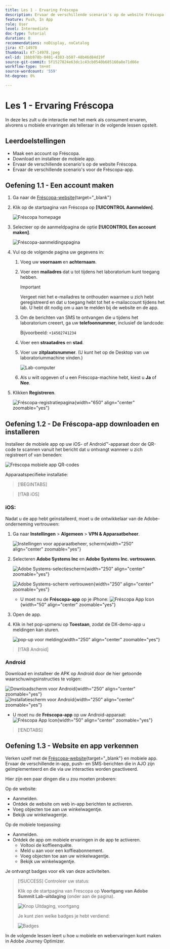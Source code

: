 ```yaml
---
title: Les 1 - Ervaring Fréscopa
description: Ervaar de verschillende scenario's op de website Fréscopa.
feature: Push, In App
role: User
level: Intermediate
doc-type: Tutorial
duration: 0
recommendations: noDisplay, noCatalog
jira: KT-14978
thumbnail: KT-14978.jpeg
exl-id: 1bbb978b-0401-4383-b507-48b46d84d19f
source-git-commit: 5f1527824e63dc1c43cb0540b685160a8e71d66e
workflow-type: tm+mt
source-wordcount: '559'
ht-degree: 0%

---
```


# Les 1 - Ervaring Fréscopa

In deze les zult u de interactie met het merk als consument ervaren, alvorens u mobiele ervaringen als telleraar in de volgende lessen opstelt.

## Leerdoelstellingen

* Maak een account op Fréscopa.
* Download en installeer de mobiele app.
* Ervaar de verschillende scenario&#39;s op de website Fréscopa.
* Ervaar de verschillende scenario&#39;s voor de Fréscopa-app.

## Oefening 1.1 - Een account maken

1. Ga naar de [Fréscopa-website](https://dsn.adobe.com/p/adobe-summit-2024?token=eyJhbGciOiJIUzI1NiIsInR5cCI6IkpXVCJ9.eyJpZCI6ImFub255bW91cyIsImVtYWlsIjoiYW5vbnltb3VzQGFkb2JlLmNvbSIsImlzc3VlciI6InNoYXJlZC1saW5rIiwiYXJnb24iOnsiYWNjZXNzIjoicmVhZC1wcm9qZWN0IiwicHJvamVjdElkIjoiYWRvYmUtc3VtbWl0LTIwMjQifSwiaWF0IjoxNzEwNTI0MTIwLCJleHAiOjE3MTIzMzg1MjB9.q2uGVst6HjJw8SCWl-3pViNzepkdGnNCvGqZnbbkTsY){target="_blank"}

1. Klik op de startpagina van Fréscopa op **[!UICONTROL Aanmelden]**.

   ![Fréscopa homepage](/help/summit/l820-lab-workbook/assets/1-1-1-frescopa-homepage.png "Fréscopa homepage")

1. Selecteer op de aanmeldpagina de optie **[!UICONTROL Een account maken]**.

   ![Fréscopa-aanmeldingspagina](/help/summit/l820-lab-workbook/assets/1-1-2-frescopa-sign-in-page.png "Fréscopa-aanmelding")

1. Vul op de volgende pagina uw gegevens in:

   1. Voeg uw **voornaam** en **achternaam**.

   1. Voer een **mailadres** dat u tot tijdens het laboratorium kunt toegang hebben.

      >[!IMPORTANT]
      > Vergeet niet het e-mailadres te onthouden waarmee u zich hebt geregistreerd en dat u toegang hebt tot het e-mailaccount tijdens het lab. U hebt dit nodig om u aan te melden bij de website en de app.

   1. Om de berichten van SMS te ontvangen die u tijdens het laboratorium creeert, ga uw **telefoonnummer**, inclusief de landcode:

      Bijvoorbeeld: `+14502741234`

   1. Voer een **straatadres** en **stad**.

   1. Voer uw **zitplaatsnummer**. (U kunt het op de Desktop van uw laboratoriummachine vinden.)

      ![Lab-computer](/help/summit/l820-lab-workbook/assets/locate-seat-number.png)

   1. Als u wilt opgeven of u een Fréscopa-machine hebt, kiest u **Ja** of **Nee**.

1. Klikken **Registreren**.

   ![Fréscopa-registratiepagina](/help/summit/l820-lab-workbook/assets/1-1-3-frescopa-registration-page.png){width="650" align="center" zoomable="yes"}

## Oefening 1.2 - De Fréscopa-app downloaden en installeren

Installeer de mobiele app op uw iOS- of Android™-apparaat door de QR-code te scannen vanuit het bericht dat u ontvangt wanneer u zich registreert of van beneden:

![Fréscopa mobiele app QR-codes](/help/summit/l820-lab-workbook/assets/1-2-1-qr-codes.png "Fréscopa mobiele app QR-codes")

Apparaatspecifieke installatie:

>[!BEGINTABS]

>[!TAB iOS]

### iOS:

Nadat u de app hebt geïnstalleerd, moet u de ontwikkelaar van de Adobe-onderneming vertrouwen:

1. Ga naar **Instellingen** > **Algemeen** > **VPN &amp; Apparaatbeheer**.

   ![Instellingen voor apparaatbeheer, scherm](/help/summit/l820-lab-workbook/assets/1-2-2-device-management-screen.PNG "Instellingen voor apparaatbeheer, scherm"){width="250" align="center" zoomable="yes"}

1. Selecteren **Adobe Systems Inc** en **Adobe Systems Inc. vertrouwen**.

   ![Adobe Systems-selectiescherm](/help/summit/l820-lab-workbook/assets/1-2-3-adobe-systems.PNG "Adobe Systems-selectiescherm"){width="250" align="center" zoomable="yes"}
   <br>

   ![Adobe Systems-scherm vertrouwen](/help/summit/l820-lab-workbook/assets/1-2-4-trust-adobe.PNG){width="250" align="center" zoomable="yes"}

   * U moet nu de **Fréscopa-app** op je iPhone: ![Fréscopa App Icon](/help/summit/l820-lab-workbook/assets/1-2-app-icon.png){width="50" align="center" zoomable="yes"}


1. Open de app.

1. Klik in het pop-upmenu op **Toestaan**, zodat de DX-demo-app u meldingen kan sturen.

   ![pop-up voor melding](/help/summit/l820-lab-workbook/assets/1-2-allow-notifications.png){width="250" align="center" zoomable="yes"}

>[!TAB Android]

### Android

Download en installeer de APK op Android door de hier getoonde waarschuwingsinstructies te volgen:

![Downloadscherm voor Android](/help/summit/l820-lab-workbook/assets/1-2-5-android-download.jpg "Downloadscherm voor Android"){width="250" align="center" zoomable="yes"}
<br>
![Installatiescherm voor Android](/help/summit/l820-lab-workbook/assets/1-2-6-android-installation.jpg){width="250" align="center" zoomable="yes"}

* U moet nu de **Fréscopa-app** op uw Android-apparaat: ![Fréscopa App Icon](/help/summit/l820-lab-workbook/assets/1-2-app-icon.png){width="50" align="center" zoomable="yes"}

>[!ENDTABS]

## Oefening 1.3 - Website en app verkennen

Verken uzelf met de [Fréscopa-website](https://dsn.adobe.com/p/adobe-summit-2024?token=eyJhbGciOiJIUzI1NiIsInR5cCI6IkpXVCJ9.eyJpZCI6ImFub255bW91cyIsImVtYWlsIjoiYW5vbnltb3VzQGFkb2JlLmNvbSIsImlzc3VlciI6InNoYXJlZC1saW5rIiwiYXJnb24iOnsiYWNjZXNzIjoicmVhZC1wcm9qZWN0IiwicHJvamVjdElkIjoiYWRvYmUtc3VtbWl0LTIwMjQifSwiaWF0IjoxNzEwNTI0MTIwLCJleHAiOjE3MTIzMzg1MjB9.q2uGVst6HjJw8SCWl-3pViNzepkdGnNCvGqZnbbkTsY){target="_blank"}  en mobiele app. Ervaar de verschillende in-app, push- en SMS-berichten die in AJO zijn geïmplementeerd en die via uw interacties worden geactiveerd.

Hier zijn een paar dingen die u zou moeten proberen:

Op de website:

* Aanmelden.
* Ontdek de website om web in-app berichten te activeren.
* Voeg objecten toe aan uw winkelwagentje.
* Bekijk uw winkelwagentje.

Op de mobiele toepassing:

* Aanmelden.
* Ontdek de app om mobiele ervaringen in de app te activeren.
   * Voltooi de koffieenquête.
   * Meld u aan voor een koffieabonnement.
   * Voeg objecten toe aan uw winkelwagentje.
   * Bekijk uw winkelwagentje.

Je ontvangt badges voor elk van deze activiteiten.

>[!SUCCESS]
>Controleer uw status:
>
>Klik op de startpagina van Frescopa op **Voortgang van Adobe Summit Lab-uitdaging** (onder aan de pagina).
> 
>  ![Knop Uitdaging, voortgang](/help/summit/l820-lab-workbook/assets/1-3-challenge-progress-button.png)
>
> Je kunt zien welke badges je hebt verdiend:
> 
> ![Badges](/help/summit/l820-lab-workbook/assets/1-3-badges.png)

In de volgende lessen leert u hoe u mobiele en webervaringen kunt maken in Adobe Journey Optimizer.

[def]: /help/summit/l820-lab-workbook/assets/1-2-4-trust-adobe.PNG
